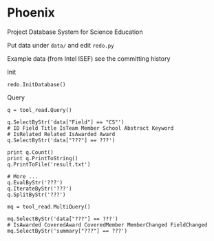 Phoenix
=======

Project Database System for Science Education

Put data under `data/` and edit `redo.py`

Example data (from Intel ISEF) see the committing history

Init

    redo.InitDatabase()

Query

    q = tool_read.Query()

    q.SelectByStr('data["Field"] == "CS"')
    # ID Field Title IsTeam Member School Abstract Keyword
    # IsRelated Related IsAwarded Award
    q.SelectByStr('data["???"] == ???')

    print q.Count()
    print q.PrintToString()
    q.PrintToFile('result.txt')

    # More ...
    q.EvalByStr('???')
    q.IterateByStr('???')
    q.SplitByStr('???')

    mq = tool_read.MultiQuery()

    mq.SelectByStr('data["???"] == ???')
    # IsAwarded CoveredAward CoveredMember MemberChanged FieldChanged
    mq.SelectByStr('summary["???"] == ???')
